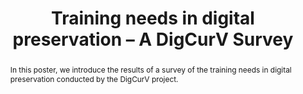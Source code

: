 ---
abstract: In this poster, we introduce the results of a survey of the training needs
  in digital preservation conducted by the DigCurV project.
creators:
- Stefen Strathmann
- Claudia Engelhardt
date: null
document_url: https://services.phaidra.univie.ac.at/api/object/o:294079/download
grand_parent: iPRES
institutions: []
keywords:
- ischool
- toronto
- canada
- digital preservation
- digital curation
- training
- qualification
- survey
- questionnaire
- needs assessment
- vocational
- cultural heritage institution
landing_page_url: https://phaidra.univie.ac.at/o:294079
language: eng
layout: publication
license: CC BY-NC-SA 3.0 AT
notes_url: null
parent: iPRES 2012
publication_type: poster
size: 625639
slides_url: null
source_name: iPRES
stream_url: null
title: Training needs in digital preservation – A DigCurV Survey
year: 2012
---